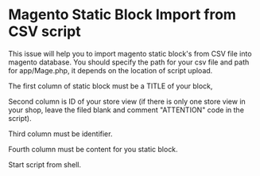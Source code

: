 # Magento Static Block Import from CSV script

This issue will help you to import magento static block's from CSV file into magento database.
You should specify the path for your csv file and path for app/Mage.php, it depends on the location of script upload.

The first column of static block must be a TITLE of your block, 

Second column is ID of your store view (if there is only one store view in your shop, leave the filed blank and comment "ATTENTION" code in the script). 

Third column must be identifier.

Fourth column must be content for you static block.

Start script from shell.
